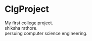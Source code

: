 # ClgProject
My first college project.
<br>
shiksha rathore.
<br>
persuing computer science engineering.
